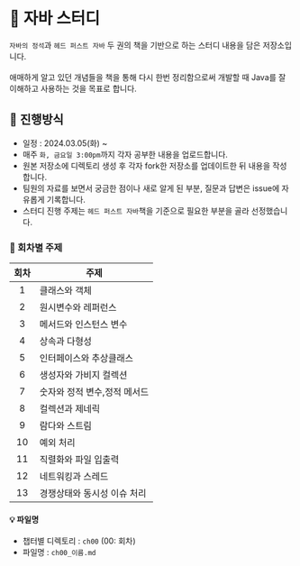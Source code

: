 # 📖 자바 스터디 

`자바의 정석`과 `헤드 퍼스트 자바` 두 권의 책을 기반으로 하는 스터디 내용을 담은 저장소입니다. 
<br></br>
애매하게 알고 있던 개념들을 책을 통해 다시 한번 정리함으로써 개발할 때 Java를 잘 이해하고 사용하는 것을 목표로 합니다. 


## 📢 진행방식 
* 일정 : 2024.03.05(화) ~ 
* 매주 `화, 금요일 3:00pm`까지 각자 공부한 내용을 업로드합니다.
* 원본 저장소에 디렉토리 생성 후 각자 fork한 저장소를 업데이트한 뒤 내용을 작성합니다. 
* 팀원의 자료를 보면서 궁금한 점이나 새로 알게 된 부분, 질문과 답변은 issue에 자유롭게 기록합니다.
* 스터디 진행 주제는 `헤드 퍼스트 자바`책을 기준으로 필요한 부분을 골라 선정했습니다.


### 📜 회차별 주제  
|회차|주제|
|:---:|---|
|1|클래스와 객체|
|2|원시변수와 레퍼런스|
|3|메서드와 인스턴스 변수|
|4|상속과 다형성|
|5|인터페이스와 추상클래스|
|6|생성자와 가비지 컬렉션|
|7|숫자와 정적 변수,정적 메서드|
|8|컬렉션과 제네릭|
|9|람다와 스트림|
|10|예외 처리|
|11|직렬화와 파일 입출력|
|12|네트워킹과 스레드|
|13|경쟁상태와 동시성 이슈 처리|

#### 💡 파일명 
* 챕터별 디렉토리 : `ch00` (00: 회차)
* 파일명 :  `ch00_이름.md`

